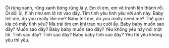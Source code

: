 Ôi rừng xanh, rừng xanh bóng rừng là ý. Em ơi em, em vẽ tranh lên thành rồi. Ôi dồi ôi, hình như em lỡ rơi vào đây. Tìm tình yêu tình yêu với anh này. Baby tell me, do you really like me? Baby tell me, do you really need me? Thế gian kia có mấy tình yêu? Mà trái tim em khi trao nụ cười ấy. Baby baby muốn sao đây? Muốn sao đây? Baby baby muốn sao đây? Yêu không yêu hãy nói một lời. Tính sao đây? Tính sao đây? Baby baby tính sao đây? Yêu thì yêu không yêu thì yêu.